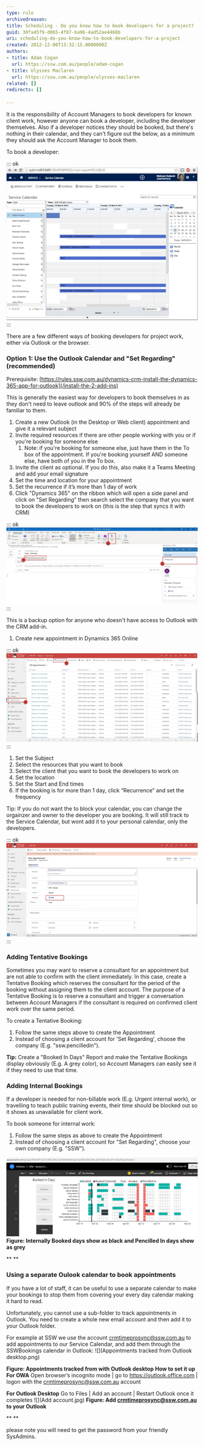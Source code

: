 ```yaml
---
type: rule
archivedreason: 
title: Scheduling - Do you know how to book developers for a project?
guid: 30fa45f9-d065-4f87-ba96-4ad52ae4468b
uri: scheduling-do-you-know-how-to-book-developers-for-a-project
created: 2012-12-06T13:32:15.0000000Z
authors:
- title: Adam Cogan
  url: https://ssw.com.au/people/adam-cogan
- title: Ulysses Maclaren
  url: https://ssw.com.au/people/ulysses-maclaren
related: []
redirects: []

---
```


It is the responsibility of Account Managers to book developers for known client work, however anyone can book a developer, including the developer themselves. Also if a developer notices they should be booked, but there's nothing in their calendar, and they can't figure out the below, as a minimum they should ask the Account Manager to book them.

To book a developer:

::: ok  
![Figure: Using the Service Calendar, you can see who is and is not available at a given time](ServiceCalendar2013.jpg)  
:::

There are a few different ways of booking developers for project work, either via Outlook or the browser.

<!--endintro-->

### Option 1: Use the Outlook Calendar and "Set Regarding" (recommended)

Prerequisite: [https://rules.ssw.com.au/dynamics-crm-install-the-dynamics-365-app-for-outlook](/install-the-2-add-ins)

This is generally the easiest way for developers to book themselves in as they don't need to leave outlook and 90% of the steps will already be familiar to them.

1. Create a new Outlook (in the Desktop or Web client) appointment and give it a relevant subject
2. Invite required resources if there are other people working with you or if you're booking for someone else
    1. Note: if you're booking for someone else, just have them in the To box of the appointment. If you're booking yourself AND someone else, have both of you in the To box.
3. Invite the client as optional. If you do this, also make it a Teams Meeting and add your email signature
4. Set the time and location for your appointment
5. Set the recurrence if it’s more than 1 day of work
6. Click "Dynamics 365" on the ribbon which will open a side panel and click on "Set Regarding" then search select the company that you want to book the developers to work on (this is the step that syncs it with CRM)


::: ok  
![Figure: A complete appointment booking Brendan to work for SSW for 5 daysOption 2: CRM Activity Appointments](Dynamics1.jpg)  
:::

This is a backup option for anyone who doesn't have access to Outlook with the CRM add-in.

1. Create new appointment in Dynamics 365 Online


::: ok  
![Figure: Click Appointment to create a new appointment in CRM](Dynamics-Calendar-App.jpg)  
:::

1. Set the Subject
2. Select the resources that you want to book
3. Select the client that you want to book the developers to work on
4. Set the location
5. Set the Start and End times
6. If the booking is for more than 1 day, click “Recurrence” and set the frequency


Tip: If you do not want the to block your calendar, you can change the orgainzer and owner to the developer you are booking. It will still track to the Service Calendar, but wont add it to your personal calendar, only the developers.

::: ok  
![Figure: A complete CRM Appointment for a 1-day booking](Dynamics-Appointment.jpg)  
:::

### Adding Tentative Bookings


Sometimes you may want to reserve a consultant for an appointment but are not able to confirm with the client immediately. In this case, create a Tentative Booking which reserves the consultant for the period of the booking without assigning them to the client account. The purpose of a Tentative Booking is to reserve a consultant and trigger a conversation between Account Managers if the consultant is required on confirmed client work over the same period.

To create a Tentative Booking:

1. Follow the same steps above to create the Appointment
2. Instead of choosing a client account for 'Set Regarding', choose the company (E.g. "ssw.pencilledin").


**Tip:** Create a "Booked In Days" Report and make the Tentative Bookings display obviously (E.g. A grey color), so Account Managers can easily see it if they need to use that time.

### Adding Internal Bookings


If a developer is needed for non-billable work (E.g. Urgent internal work), or travelling to teach public training events, their time should be blocked out so it shows as unavailable for client work.

To book someone for internal work:

1. Follow the same steps as above to create the Appointment
2. Instead of choosing a client account for "Set Regarding", choose your own company (E.g. "SSW").


![](2020-03-20_10-49-19.png)
 **Figure: Internally Booked days show as black and Pencilled In days show as grey** 


 **
** 

### Using a separate Oulook calendar to book appointments


If you have a lot of staff, it can be useful to use a separate calendar to make your bookings to stop them from covering your every day calendar making it hard to read.

Unfortunately, you cannot use a sub-folder to track appointments in Outlook. You need to create a whole new email account and then add it to your Outlook folder.

For example at SSW we use the account crmtimeprosync@ssw.com.au to add appointments to our Service Calendar, and add them through the SSWBookings calendar in Outlook:
![](Appointments tracked from Outlook desktop.png)

 **Figure: Appointments tracked from with Outlook desktop** 
**How to set it up**
 **For OWA** 
Open browser’s incognito mode | go to https://outlook.office.com | logon with the crmtimeprosync@ssw.com.au account
 
 **For Outlook Desktop** 
     Go to Files | Add an account | Restart Outlook once it completes 
![](Add account.jpg)
**Figure: Add crmtimeprosync@ssw.com.au to your Outlook** 

 **
** 


please note you will need to get the password from your friendly SysAdmins.
